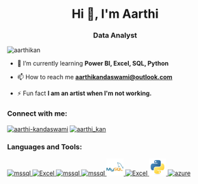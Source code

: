 <h1 align="center">Hi 👋, I'm Aarthi</h1>
<h3 align="center">Data Analyst</h3>

<p align="left"> <img src="https://komarev.com/ghpvc/?username=aarthikan&label=Profile%20views&color=0e75b6&style=flat" alt="aarthikan" /> </p>

- 🌱 I’m currently learning **Power BI, Excel, SQL, Python**

- 📫 How to reach me **aarthikandaswami@outlook.com**

- ⚡ Fun fact **I am an artist when I'm not working.**

<h3 align="left">Connect with me:</h3>
<p align="left">
<a href="https://linkedin.com/in/aarthi-kandaswami" target="blank"><img align="center" src="https://raw.githubusercontent.com/rahuldkjain/github-profile-readme-generator/master/src/images/icons/Social/linked-in-alt.svg" alt="aarthi-kandaswami" height="30" width="40" /></a>
<a href="https://www.leetcode.com/aarthi_kan" target="blank"><img align="center" src="https://raw.githubusercontent.com/rahuldkjain/github-profile-readme-generator/master/src/images/icons/Social/leet-code.svg" alt="aarthi_kan" height="30" width="40" /></a>
</p>

<h3 align="left">Languages and Tools:</h3>
<p align="left"> 
<a href="https://www.microsoft.com/en-au/power-platform/products/power-bi/" target="_blank" rel="noreferrer"> <img src="https://upload.wikimedia.org/wikipedia/commons/c/cf/New_Power_BI_Logo.svg" alt="mssql" width="40" height="40"/> </a>
<a href="https://www.microsoft.com/en-in/microsoft-365/excel" target="_blank" rel="noreferrer"> <img src="https://cdn1.iconfinder.com/data/icons/famous-brand-apps/100/_-04-512.png" alt="Excel" width="40" height="40"/> </a> 
<a href="https://www.snowflake.com/en/" target="_blank" rel="noreferrer"> <img src="https://asset.brandfetch.io/idJz-fGD_q/idpECrcZ8Z.png?updated=1667589077114" alt="mssql" width="40" height="40"/> </a>
<a href="https://www.microsoft.com/en-us/sql-server" target="_blank" rel="noreferrer"> <img src="https://www.svgrepo.com/show/303229/microsoft-sql-server-logo.svg" alt="mssql" width="40" height="40"/> </a> 
<a href="https://www.mysql.com/" target="_blank" rel="noreferrer"> <img src="https://raw.githubusercontent.com/devicons/devicon/master/icons/mysql/mysql-original-wordmark.svg" alt="mysql" width="40" height="40"/> </a> 
<a href="https://pandas.pydata.org/" target="_blank" rel="noreferrer"> <img src="https://cdn.worldvectorlogo.com/logos/pandas.svg" alt="Excel" width="40" height="40"/>
<a href="https://www.python.org" target="_blank" rel="noreferrer"> <img src="https://raw.githubusercontent.com/devicons/devicon/master/icons/python/python-original.svg" alt="python" width="40" height="40"/> </a> 
<a href="https://azure.microsoft.com/en-in/" target="_blank" rel="noreferrer"> <img src="https://www.vectorlogo.zone/logos/microsoft_azure/microsoft_azure-icon.svg" alt="azure" width="40" height="40"/> </a> 
</p>
